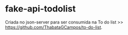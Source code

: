 # fake-api-todolist
Criada no json-server para ser consumida na To do list >> https://github.com/ThabataGCampos/to-do-list.

